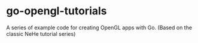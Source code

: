 # go-opengl-tutorials
A series of example code for creating OpenGL apps with Go. (Based on the classic NeHe tutorial series)
